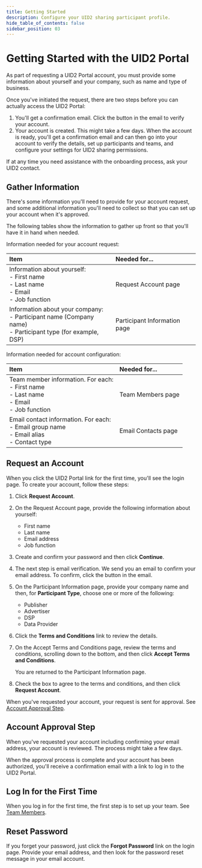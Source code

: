 ```yaml
---
title: Getting Started
description: Configure your UID2 sharing participant profile.
hide_table_of_contents: false
sidebar_position: 03
---
```


# Getting Started with the UID2 Portal

As part of requesting a UID2 Portal account, you must provide some information about yourself and your company, such as name and type of business.

Once you've initiated the request, there are two steps before you can actually access the UID2 Portal:

1. You'll get a confirmation email. Click the button in the email to verify your account.
1. Your account is created. This might take a few days. When the account is ready, you'll get a confirmation email and can then go into your account to verify the details, set up participants and teams, and configure your settings for UID2 sharing permissions.

If at any time you need assistance with the onboarding process, ask your UID2 contact.

<!-- It includes the following:

- [Gather Information](#gather-information)
- [Request an Account](#request-an-account)
- [Account Approval Step](#account-approval-step)
- [Log In for the First Time](#log-in-for-the-first-time)
- [Reset Password](#reset-password) -->

## Gather Information

There's some information you'll need to provide for your account request, and some additional information you'll need to collect so that you can set up your account when it's approved.

The following tables show the information to gather up front so that you'll have it in hand when needed.

Information needed for your account request:

| Item | Needed for... | 
| :--- | :--- |
| Information about yourself:<br/>- First name<br/>- Last name<br/>- Email<br/>- Job function | Request Account page |
| Information about your company:<br/>- Participant name (Company name)<br/>- Participant type (for example, DSP) | Participant Information page |

Information needed for account configuration:

| Item | Needed for... | 
| :--- | :--- |
| Team member information. For each:<br/>- First name<br/>- Last name<br/>- Email<br/>- Job function | Team Members page|
| Email contact information. For each:<br/>- Email group name<br/>- Email alias<br/>- Contact type | Email Contacts page |

## Request an Account

When you click the UID2 Portal link for the first time, you'll see the login page. To create your account, follow these steps:

1. Click **Request Account**.

2. On the Request Account page, provide the following information about yourself:

   - First name
   - Last name
   - Email address
   - Job function

3. Create and confirm your password and then click **Continue**.

4. The next step is email verification. We send you an email to confirm your email address. To confirm, click the button in the email.

4. On the Participant Information page, provide your company name and then, for **Participant Type**, choose one or more of the following:
 
   - Publisher
   - Advertiser
   - DSP
   - Data Provider

5. Click the **Terms and Conditions** link to review the details.

6. On the Accept Terms and Conditions page, review the terms and conditions, scrolling down to the bottom, and then click **Accept Terms and Conditions**.

   You are returned to the Participant Information page.

3. Check the box to agree to the terms and conditions, and then click **Request Account**.

When you've requested your account, your request is sent for approval. See [Account Approval Step](#account-approval-step).

## Account Approval Step

When you've requested your account including confirming your email address, your account is reviewed. The process might take a few days.

When the approval process is complete and your account has been authorized, you'll receive a confirmation email with a link to log in to the UID2 Portal.

## Log In for the First Time

When you log in for the first time, the first step is to set up your team. See [Team Members](team-members.md).

## Reset Password

If you forget your password, just click the **Forgot Password** link on the login page. Provide your email address, and then look for the password reset message in your email account.

<!-- eng_jp -->
